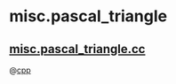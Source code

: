 # misc.pascal_triangle

## [misc.pascal_triangle.cc](misc.pascal_triangle.cc)

@[cpp](misc.pascal_triangle.cc)
